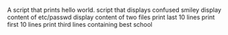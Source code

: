 A script that prints hello world.
script that displays confused smiley
display content of etc/passwd
display content of two files
print last 10 lines
print first 10 lines
print third lines
containing best school
